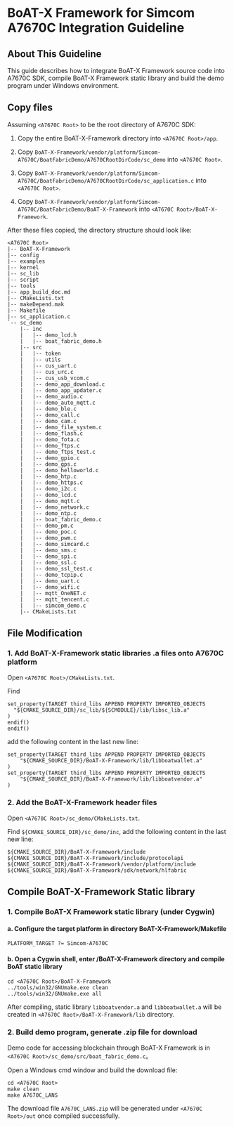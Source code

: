 # BoAT-X Framework for Simcom A7670C Integration Guideline


## About This Guideline

This guide describes how to integrate BoAT-X Framework source code into A7670C SDK, compile BoAT-X Framework static library and build the demo program under Windows environment.


## Copy files

Assuming `<A7670C Root>` to be the root directory of A7670C SDK:

1. Copy the entire BoAT-X-Framework directory into `<A7670C Root>/app`.

2. Copy `BoAT-X-Framework/vendor/platform/Simcom-A7670C/BoatFabricDemo/A7670CRootDirCode/sc_demo` into `<A7670C Root>`.

3. Copy `BoAT-X-Framework/vendor/platform/Simcom-A7670C/BoatFabricDemo/A7670CRootDirCode/sc_application.c` into `<A7670C Root>`.

4. Copy `BoAT-X-Framework/vendor/platform/Simcom-A7670C/BoatFabricDemo/BoAT-X-Framework` into `<A7670C Root>/BoAT-X-Framework`.


After these files copied, the directory structure should look like:
```
<A7670C Root>
|-- BoAT-X-Framework
|-- config
|-- examples
|-- kernel
|-- sc_lib	
|-- script	
|-- tools
|-- app_build_doc.md
|-- CMakeLists.txt
|-- makeDepend.mak
|-- Makefile
|-- sc_application.c	
`-- sc_demo
    |-- inc
    |   |-- demo_lcd.h
    |   |-- boat_fabric_demo.h
    |-- src
    |   |-- token
    |   |-- utils
    |   |-- cus_uart.c
    |   |-- cus_urc.c
    |   |-- cus_usb_vcom.c
    |   |-- demo_app_download.c
    |   |-- demo_app_updater.c
    |   |-- demo_audio.c
    |   |-- demo_auto_mqtt.c
    |   |-- demo_ble.c
    |   |-- demo_call.c
    |   |-- demo_cam.c
    |   |-- demo_file_system.c
    |   |-- demo_flash.c
    |   |-- demo_fota.c
    |   |-- demo_ftps.c
    |   |-- demo_ftps_test.c
    |   |-- demo_gpio.c
    |   |-- demo_gps.c
    |   |-- demo_helloworld.c
    |   |-- demo_htp.c
    |   |-- demo_https.c
    |   |-- demo_i2c.c
    |   |-- demo_lcd.c
    |   |-- demo_mqtt.c
    |   |-- demo_network.c
    |   |-- demo_ntp.c
    |   |-- boat_fabric_demo.c
    |   |-- demo_pm.c
    |   |-- demo_poc.c
    |   |-- demo_pwm.c
    |   |-- demo_simcard.c
    |   |-- demo_sms.c
    |   |-- demo_spi.c
    |   |-- demo_ssl.c
    |   |-- demo_ssl_test.c
    |   |-- demo_tcpip.c
    |   |-- demo_uart.c
    |   |-- demo_wifi.c
    |   |-- mqtt_OneNET.c
    |   |-- mqtt_tencent.c
    |   |-- simcom_demo.c
    |-- CMakeLists.txt
```


## File Modification

### 1. Add BoAT-X-Framework static libraries .a files onto A7670C platform

  Open `<A7670C Root>/CMakeLists.txt`.
  
  Find
  ```
  set_property(TARGET third_libs APPEND PROPERTY IMPORTED_OBJECTS
    "${CMAKE_SOURCE_DIR}/sc_lib/${SCMODULE}/lib/libsc_lib.a"
  )
  endif()
  endif()
  ```
  add the following content in the last new line:
  ```
  set_property(TARGET third_libs APPEND PROPERTY IMPORTED_OBJECTS
      "${CMAKE_SOURCE_DIR}/BoAT-X-Framework/lib/libboatwallet.a"
  )
  set_property(TARGET third_libs APPEND PROPERTY IMPORTED_OBJECTS
      "${CMAKE_SOURCE_DIR}/BoAT-X-Framework/lib/libboatvendor.a"
  )
  ```

### 2. Add the BoAT-X-Framework header files

  Open `<A7670C Root>/sc_demo/CMakeLists.txt`.
  
  Find `${CMAKE_SOURCE_DIR}/sc_demo/inc`, add the following content in the last new line:
  ```
  ${CMAKE_SOURCE_DIR}/BoAT-X-Framework/include
  ${CMAKE_SOURCE_DIR}/BoAT-X-Framework/include/protocolapi
  ${CMAKE_SOURCE_DIR}/BoAT-X-Framework/vendor/platform/include
  ${CMAKE_SOURCE_DIR}/BoAT-X-Framework/sdk/network/hlfabric
  ```
  

## Compile BoAT-X-Framework Static library

### 1. Compile BoAT-X Framework static library (under Cygwin)

   #### a. Configure the target platform in directory BoAT-X-Framework/Makefile
   ```
   PLATFORM_TARGET ?= Simcom-A7670C
   ```
   
   #### b. Open a Cygwin shell, enter <A7670C Root>/BoAT-X-Framework directory and compile BoAT static library
   ```
   cd <A7670C Root>/BoAT-X-Framework
   ../tools/win32/GNUmake.exe clean
   ../tools/win32/GNUmake.exe all
   ```
   
   After compiling, static library `libboatvendor.a` and `libboatwallet.a` will be created in `<A7670C Root>/BoAT-X-Framework/lib` directory.
   

### 2. Build demo program, generate .zip file for download

   Demo code for accessing blockchain through BoAT-X Framework is in `<A7670C Root>/sc_demo/src/boat_fabric_demo.c`。

   Open a Windows cmd window and build the download file:
   ```
   cd <A7670C Root>
   make clean
   make A7670C_LANS
   ```
   
   The download file `A7670C_LANS.zip` will be generated under `<A7670C Root>/out` once compiled successfully.